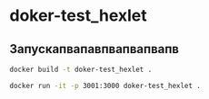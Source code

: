 # doker-test_hexlet


## Запускапвапавпвапвапвапв

```bash
docker build -t doker-test_hexlet .

docker run -it -p 3001:3000 doker-test_hexlet .
```
